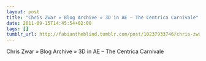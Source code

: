 ```yaml
---
layout: post
title: "Chris Zwar » Blog Archive » 3D in AE – The Centrica Carnivale"
date: 2011-09-15T14:45:54+02:00
tags: []
tumblr_url: http://fabiantheblind.tumblr.com/post/10237933746/chris-zwar-blog-archive-3d-in-ae-the-centrica
---
```

Chris Zwar » Blog Archive » 3D in AE – The Centrica Carnivale
